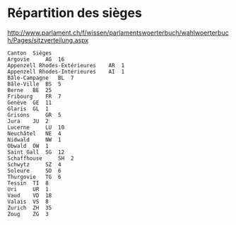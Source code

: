 

# Répartition des sièges

http://www.parlament.ch/f/wissen/parlamentswoerterbuch/wahlwoerterbuch/Pages/sitzverteilung.aspx

    Canton 	Sièges
    Argovie 	AG 	16
    Appenzell Rhodes-Extérieures 	AR 	1
    Appenzell Rhodes-Intérieures 	AI 	1
    Bâle-Campagne 	BL 	7
    Bâle-Ville 	BS 	5
    Berne 	BE 	25
    Fribourg 	FR 	7
    Genève 	GE 	11
    Glaris 	GL 	1
    Grisons 	GR 	5
    Jura 	JU 	2
    Lucerne 	LU 	10
    Neuchâtel 	NE 	4
    Nidwald 	NW 	1
    Obwald 	OW 	1
    Saint Gall 	SG 	12
    Schaffhouse 	SH 	2
    Schwytz 	SZ 	4
    Soleure 	SO 	6
    Thurgovie 	TG 	6
    Tessin 	TI 	8
    Uri 	UR 	1
    Vaud 	VD 	18
    Valais 	VS 	8
    Zurich 	ZH 	35
    Zoug 	ZG 	3
